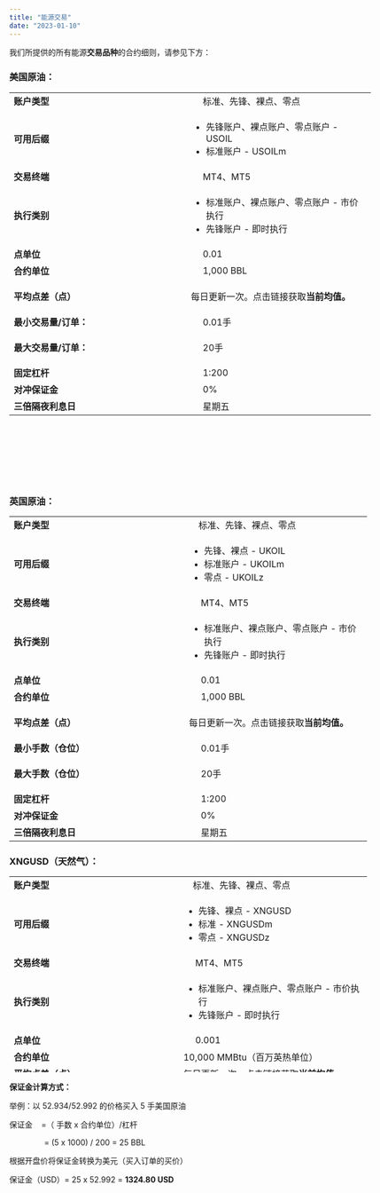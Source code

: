 ```yaml
---
title: "能源交易"
date: "2023-01-10"
---
```


我们所提供的所有能源**交易品种**的合约细则，请参见下方：

### **美国原油：**

<table style="height: 701px; width: 653px;"><tbody><tr><td style="width: 422px; vertical-align: middle;"><strong>账户类型</strong></td><td class="wysiwyg-text-align-left" style="width: 422px; vertical-align: middle;">&nbsp; &nbsp; &nbsp;标准、先锋、裸点、零点</td></tr><tr><td style="width: 422px; vertical-align: middle;"><strong>可用后缀</strong></td><td class="wysiwyg-text-align-left" style="width: 422px; vertical-align: middle;"><ul><li>先锋账户、裸点账户、零点账户 - USOIL</li><li>标准账户 - USOILm</li></ul></td></tr><tr><td style="width: 422px; vertical-align: middle;"><strong>交易终端</strong></td><td class="wysiwyg-text-align-left" style="width: 422px; vertical-align: middle;">&nbsp; &nbsp; &nbsp;MT4、MT5</td></tr><tr><td style="width: 422px; vertical-align: middle;"><strong>执行类别</strong></td><td class="wysiwyg-text-align-left" style="width: 422px; vertical-align: middle;"><ul><li>标准账户、裸点账户、零点账户 - 市价执行</li><li>先锋账户 - 即时执行</li></ul></td></tr><tr><td style="width: 422px; vertical-align: middle;"><strong>点单位</strong></td><td class="wysiwyg-text-align-left" style="width: 422px; vertical-align: middle;">&nbsp; &nbsp; &nbsp;0.01</td></tr><tr><td style="width: 422px; vertical-align: middle;"><strong>合约单位</strong></td><td class="wysiwyg-text-align-left" style="width: 422px; vertical-align: middle;">&nbsp; &nbsp; &nbsp;1,000 BBL</td></tr><tr><td style="width: 422px; vertical-align: middle;"><strong>平均点差（点）</strong></td><td class="wysiwyg-text-align-left" style="width: 422px; vertical-align: middle;"><p class="wysiwyg-indent2"><span style="font-weight: 400;">每日更新一次。点击链接获取</span><strong><span class="wysiwyg-underline">当前均值</span>。</strong></p></td></tr><tr><td style="width: 422px; vertical-align: middle;"><strong>最小交易量/订单：</strong></td><td class="wysiwyg-text-align-left" style="width: 422px; vertical-align: middle;">&nbsp; &nbsp; &nbsp;0.01手</td></tr><tr><td style="width: 422px; vertical-align: middle;"><strong>最大交易量/订单：</strong></td><td class="wysiwyg-text-align-left" style="width: 422px; vertical-align: middle;"><p>&nbsp; &nbsp; &nbsp;20手</p></td></tr><tr><td style="width: 422px; vertical-align: middle;"><strong>固定杠杆</strong></td><td class="wysiwyg-text-align-left" style="width: 422px; vertical-align: middle;">&nbsp; &nbsp; &nbsp;1:<span style="font-weight: 400;">200</span></td></tr><tr><td style="width: 422px; vertical-align: middle;"><strong>对冲保证金</strong></td><td class="wysiwyg-text-align-left" style="width: 422px; vertical-align: middle;">&nbsp; &nbsp; &nbsp;0%</td></tr><tr><td style="width: 422px; vertical-align: middle;"><strong>三倍隔夜利息日</strong></td><td class="wysiwyg-text-align-left" style="width: 422px; vertical-align: middle;">&nbsp; &nbsp; &nbsp;星期五</td></tr></tbody></table>

### **英国原油：**

<table style="width: 646px;"><tbody><tr><td style="width: 416px; vertical-align: middle;"><strong>账户类型</strong></td><td style="width: 416px; vertical-align: middle;">&nbsp; &nbsp; <span style="font-weight: 400;">标准、先锋、裸点、零点</span></td></tr><tr><td style="width: 416px; vertical-align: middle;"><strong>可用后缀</strong></td><td style="width: 416px; vertical-align: middle;"><ul><li><span style="font-weight: 400;">先锋、裸点 - UKOIL</span></li><li style="font-weight: 400;" aria-level="1"><span style="font-weight: 400;">标准账户 - UKOILm</span></li><li><span style="font-weight: 400;">零点 - UKOILz</span></li></ul></td></tr><tr><td style="width: 416px; vertical-align: middle;"><strong>交易终端</strong></td><td style="width: 416px; vertical-align: middle;">&nbsp; &nbsp; &nbsp;MT4、MT5</td></tr><tr><td style="width: 416px; vertical-align: middle;"><strong>执行类别</strong></td><td style="width: 416px; vertical-align: middle;"><ul><li style="font-weight: 400;" aria-level="1"><span style="font-weight: 400;">标准账户、裸点账户、零点账户 - 市价执行</span></li><li>先锋账户 - 即时执行</li></ul></td></tr><tr><td style="width: 416px; vertical-align: middle;"><strong>点单位</strong></td><td style="width: 416px; vertical-align: middle;">&nbsp; &nbsp; &nbsp;0.01</td></tr><tr><td style="width: 416px; vertical-align: middle;"><strong>合约单位</strong></td><td style="width: 416px; vertical-align: middle;">&nbsp; &nbsp; &nbsp;1,000 BBL</td></tr><tr><td style="width: 416px; vertical-align: middle;"><strong>平均点差（点）</strong></td><td style="width: 416px; vertical-align: middle;"><p class="wysiwyg-indent2"><span style="font-weight: 400;">每日更新一次。点击链接获取</span><strong><span class="wysiwyg-underline">当前均值</span>。</strong></p></td></tr><tr><td style="width: 416px; vertical-align: middle;"><strong>最小手数（仓位）</strong></td><td style="width: 416px; vertical-align: middle;">&nbsp; &nbsp; &nbsp;0.01手</td></tr><tr><td style="width: 416px; vertical-align: middle;"><strong>最大手数（仓位）</strong></td><td style="width: 416px; vertical-align: middle;"><p>&nbsp; &nbsp; &nbsp;20手</p></td></tr><tr><td style="width: 416px; vertical-align: middle;"><strong>固定杠杆</strong></td><td style="width: 416px; vertical-align: middle;">&nbsp; &nbsp; &nbsp;1:<span style="font-weight: 400;">200</span></td></tr><tr><td style="width: 416px; vertical-align: middle;"><strong>对冲保证金</strong></td><td style="width: 416px; vertical-align: middle;">&nbsp; &nbsp; &nbsp;0%</td></tr><tr><td style="width: 416px; vertical-align: middle;"><strong>三倍隔夜利息日</strong></td><td style="width: 416px; vertical-align: middle;">&nbsp; &nbsp; &nbsp;星期五</td></tr></tbody></table>

### **XNGUSD（天然气）**：

<table style="width: 646px; height: 353px;"><tbody><tr style="height: 22px;"><td style="width: 295.188px; vertical-align: middle; height: 22px;"><strong>账户类型</strong></td><td style="width: 327.812px; vertical-align: middle; height: 22px;"><span style="font-weight: 400;">&nbsp; &nbsp; 标准、先锋、裸点、零点</span></td></tr><tr style="height: 67px;"><td style="width: 295.188px; vertical-align: middle; height: 67px;"><strong>可用后缀</strong></td><td style="width: 327.812px; vertical-align: middle; height: 67px;"><ul><li style="font-weight: 400;" aria-level="1"><span style="font-weight: 400;">先锋、裸点 - XNGUSD</span></li><li style="font-weight: 400;" aria-level="1"><span style="font-weight: 400;">标准 - XNGUSDm</span></li><li style="font-weight: 400;" aria-level="1"><span style="font-weight: 400;">零点 - XNGUSDz</span></li></ul></td></tr><tr style="height: 22px;"><td style="width: 295.188px; vertical-align: middle; height: 22px;"><strong>交易终端</strong></td><td style="width: 327.812px; vertical-align: middle; height: 22px;">&nbsp; &nbsp; &nbsp;MT4、MT5</td></tr><tr style="height: 44px;"><td style="width: 295.188px; vertical-align: middle; height: 44px;"><strong>执行类别</strong></td><td style="width: 327.812px; vertical-align: middle; height: 44px;"><ul><li style="font-weight: 400;" aria-level="1"><span style="font-weight: 400;">标准账户、裸点账户、零点账户 - 市价执行</span></li><li>先锋账户 - 即时执行</li></ul></td></tr><tr style="height: 22px;"><td style="width: 295.188px; vertical-align: middle; height: 22px;"><strong>点单位</strong></td><td style="width: 327.812px; vertical-align: middle; height: 22px;">&nbsp; &nbsp; &nbsp;0.001</td></tr><tr style="height: 22px;"><td style="width: 295.188px; vertical-align: middle; height: 22px;"><strong>合约单位</strong></td><td class="wysiwyg-indent2" style="width: 312.812px; vertical-align: middle; height: 22px;"><span style="font-weight: 400;">10,000 MMBtu（百万英热单位）</span></td></tr><tr style="height: 22px;"><td style="width: 295.188px; vertical-align: middle; height: 22px;"><strong>平均点差（点）</strong></td><td class="wysiwyg-indent2" style="width: 312.812px; vertical-align: middle; height: 22px;"><span style="font-weight: 400;">每日更新一次。点击链接获取</span><strong><span class="wysiwyg-underline">当前均值</span>。</strong></td></tr><tr style="height: 22px;"><td style="width: 295.188px; vertical-align: middle; height: 22px;"><strong>最小手数（仓位）</strong></td><td style="width: 327.812px; vertical-align: middle; height: 22px;">&nbsp; &nbsp; &nbsp;0.01手</td></tr><tr style="height: 44px;"><td style="width: 295.188px; vertical-align: middle; height: 44px;"><strong>最大手数（仓位）</strong></td><td style="width: 327.812px; vertical-align: middle; height: 44px;"><p><span style="font-weight: 400;">&nbsp; &nbsp; &nbsp;20手（07:00 – 20:59 GMT）<br></span><span style="font-weight: 400;">&nbsp; &nbsp; &nbsp;10手（21:00 – 06:59 GMT）</span></p></td></tr><tr style="height: 22px;"><td style="width: 295.188px; vertical-align: middle; height: 22px;"><strong>固定杠杆</strong></td><td style="width: 327.812px; vertical-align: middle; height: 22px;">&nbsp; &nbsp; &nbsp;1:<span style="font-weight: 400;">20</span></td></tr><tr style="height: 22px;"><td style="width: 295.188px; vertical-align: middle; height: 22px;"><strong>对冲保证金</strong></td><td style="width: 327.812px; vertical-align: middle; height: 22px;">&nbsp; &nbsp; &nbsp;0%</td></tr><tr style="height: 22px;"><td style="width: 295.188px; vertical-align: middle; height: 22px;"><strong>三倍隔夜利息日</strong></td><td style="width: 327.812px; vertical-align: middle; height: 22px;">&nbsp; &nbsp; &nbsp;星期五</td></tr></tbody></table>

**保证金计算方式：**

举例：以 52.934/52.992 的价格买入 5 手美国原油

保证金    =（ 手数 x 合约单位）/杠杆

                = (5 x 1000) / 200 = 25 BBL

根据开盘价将保证金转换为美元（买入订单的买价）

保证金（USD）= 25 x 52.992 = **1324.80 USD**

